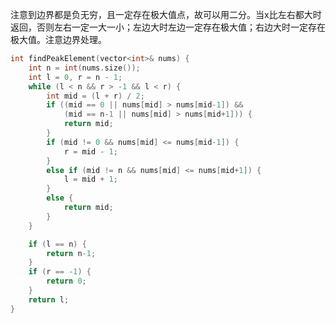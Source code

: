 注意到边界都是负无穷，且一定存在极大值点，故可以用二分。当x比左右都大时返回，否则左右一定一大一小；左边大时左边一定存在极大值；右边大时一定存在极大值。注意边界处理。
```c++
int findPeakElement(vector<int>& nums) {
	int n = int(nums.size());
	int l = 0, r = n - 1;
	while (l < n && r > -1 && l < r) {
		int mid = (l + r) / 2;
		if ((mid == 0 || nums[mid] > nums[mid-1]) && 
			(mid == n-1 || nums[mid] > nums[mid+1])) {
			return mid;
		}
		if (mid != 0 && nums[mid] <= nums[mid-1]) {
			r = mid - 1;
		}
		else if (mid != n && nums[mid] <= nums[mid+1]) {
			l = mid + 1;
		}
		else {
			return mid;
		}
	}

	if (l == n) {
		return n-1;
	}
	if (r == -1) {
		return 0;
	}
	return l;
}
```